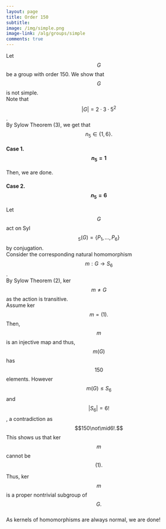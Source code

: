 ```yaml
---
layout: page
title: Order 150
subtitle: 
image: /img/simple.png
image-link: /alg/groups/simple
comments: true
---
```

Let $$G$$ be a group with order 150. We show that $$G$$ is not simple.  
Note that $$|G| = 2\cdot3\cdot5^2$$.  
By Sylow Theorem (3), we get that $$n_5 \in \{1, 6\}.$$
#### Case 1. $$n_5 = 1$$
Then, we are done.
#### Case 2. $$n_5 = 6$$
Let $$G$$ act on Syl$$_5(G) = \{P_1, \ldots, P_6\}$$ by conjugation.  
Consider the corresponding natural homomorphism $$m:G\to S_6$$.  
By Sylow Theorem (2), ker $$m \neq G$$ as the action is transitive.  
Assume ker $$m = (1).$$ Then, $$m$$ is an injective map and thus, $$m(G)$$ has $$150$$ elements. However $$m(G) \le S_6$$ and $$|S_6| = 6!$$, a contradiction as $$150\not\mid6!.$$ This shows us that ker $$m$$ cannot be $$(1).$$  

Thus, ker $$m$$ is a proper nontrivial subgroup of $$G.$$  
As kernels of homomorphisms are always normal, we are done!